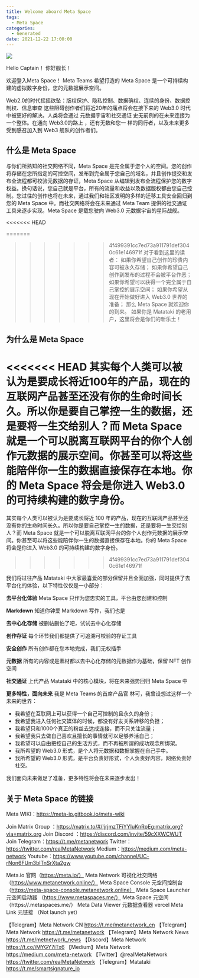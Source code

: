 ```yaml
---
title: Welcome aboard Meta Space
tags:
  - Meta Space
categories:
  - Generated
date: 2021-12-22 17:00:00
---
```


![](https://i.imgur.com/U9HusFg.png)

Hello Captain！
你好舰长！

欢迎登入Meta Space！ 
Meta Teams 希望打造的 Meta Space 是一个可持续构建的虚拟数字身份，您的元数据展示空间。

Web2.0的时代摇摇欲坠：版权保护、隐私控制、数据确权、连续的身份、数据控制权、信息审查 这些阻碍创作者们将近20年的痛点将会在接下来的 Web3.0 时代中被更好的解决。人类将会通过 元数据宇宙和社交通证 史无前例的在未来连接为一个整体。在通向 Web3.0的路上 ，还有无数和您一    样的同行者，以及未来更多受到感召加入到 Web3 舰队的创作者们。

## 什么是 Meta Space

与你们所熟知的社交网络不同，Meta Space 是完全属于您个人的空间。您的创作将存储在您所指定的可控空间，发布到完全属于您自己的域名，并且创作提交和发布全流程都可校验元数据的存证，Meta Space 从编辑到发布全流程保护您的数字权益。换句话说，您自己就是平台，所有的流量和收益以及数据版权都由您自己控制。您过往的创作也将在未来，通过我们和社区发明的多样的迁移工具安全回归到您的 Meta Space 中。而社交网络将会在未来通过 Meta Team 提供的社交通证工具来逐步实现。Meta Space 是载您驶向 Web3.0 元数据宇宙的星际战舰。

<<<<<<< HEAD

=======
>>>>>>> 4f499391cc7ed73a911791def3040c61e146971f
对于看到这里的读者：
如果你希望自己创作的珍贵内容可被永久存储；
如果你希望自己创作到发布的过程不会被平台作恶；
如果你希望可以获得一个完全属于自己掌控的展示空间；
如果你希望从现在开始做好进入 Web3.0 世界的准备；
那么 Meta Space 就欢迎你的到来。
如果你是 Matataki 的老用户，这里将会是你们的新乐土！

## 为什么是 Meta Space

<<<<<<< HEAD
其实每个人类可以被认为是要成长将近100年的产品，现在的互联网产品甚至还没有你的生命时间长久。所以你是要自己掌控一生的数据，还是要将一生交给别人？而 Meta Space 就是一个可以脱离互联网平台的你个人创作元数据的展示空间。你甚至可以将这些能陪伴你一生的数据直接保存在本地。你的 Meta Space 将会是你进入 Web3.0 的可持续构建的数字身份。
=======
其实每个人类可以被认为是要成长将近 100 年的产品，现在的互联网产品甚至还没有你的生命时间长久。所以你是要自己掌控一生的数据，还是要将一生交给别人？而 Meta Space 就是一个可以脱离互联网平台的你个人创作元数据的展示空间。你甚至可以将这些能陪伴你一生的数据直接保存在本地。你的 Meta Space 将会是你进入 Web3.0 的可持续构建的数字身份。
>>>>>>> 4f499391cc7ed73a911791def3040c61e146971f

我们将过往产品 Matataki 中大家最喜爱的部分保留并且全面加强，同时提供了去平台化的体验，以下特性仅仅是一小部分：

**去平台化体验**
Meta Space 只作为您忠实的工具，平台由您创建和控制

**Markdown**
知道你钟爱 Markdown 写作，我们也是

**去中心化存储**
被删帖删怕了吧，试试去中心化存储

**创作存证**
每个环节我们都提供了可追溯可校验的存证工具

**安全创作**
所有创作都在您本地完成，我们无权插手

**元数据**
所有的内容或是素材都以去中心化存储的元数据作为基础，保留 NFT 创作空间

**社交通证**
上代产品 Matataki 中的核心模块，将在未来强势回归 Meta Space 中

**更多特性，面向未来**
我是 Meta Teams 的首席产品官 林可，我曾设想过这样一个未来的世界：
- 我希望在互联网上可以获得一个自己可控制的且永久的身份；
- 我希望我进入任何社交媒体的时候，都没有好友关系转移的负担；
- 我希望只和1000个真正的粉丝去达成连接，而不只关注流量；
- 我希望我只去做自己喜欢且擅长的事情就可以足够养活自己；
- 我希望可以自由把控自己的生活方式，而不再被所谓的成功观念所绑架。
- 我所希望的 Web3.0 形式，是个人将元数据和数据掌握在自己手中。
- 我所希望的 Web3.0 形式，是平台负责好形式，个人负责好内容，网络负责好社交。

我们面向未来做足了准备，更多特性将会在未来逐步发出！

## 关于 Meta Space 的链接

Meta WIKI：https://meta-io.gitbook.io/meta-wiki

Join Matrix Group ：https://matrix.to/#/!jrjmzTFiYYIuKnRpEg:matrix.org?via=matrix.org
Join Discord ：https://discord.com/invite/59cXXWCWUT
Join Telegram：https://t.me/metanetwork
Twitter：https://twitter.com/realMetaNetwork
Medium：https://medium.com/meta-network
Youtube：https://www.youtube.com/channel/UC-rNon6FUm3blTnSrXta2gw

Meta.io 官网（https://meta.io/）
Meta Network 可视化社交网络 （https://www.metanetwork.online/）
Meta Space Console 元空间控制台 （https://meta-space-console.metanetwork.online）
Meta Space Launcher 元空间启动器 （https://www.metaspaces.me/）
Meta Space 元空间 （https://<Custom Domain>.metaspaces.me/）
Meta Data Viewer 元数据查看器 vercel
Meta Link 元链接 （Not launch yet）

【Telegram】Meta Network CN https://t.me/metanetwork_cn
【Telegram】Meta Network https://t.me/metanetwork
【Telegram】Meta Network News https://t.me/metnetwork_news
【Discord】Meta Network https://t.co/iMYGY7iTx6
【Medium】Meta Network https://medium.com/meta-network
【Twitter】@realMetaNetwork https://twitter.com/realMetaNetwork
【Telegram】Matataki https://t.me/smartsignature_io
